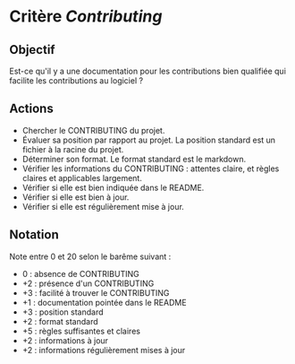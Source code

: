 # Critère *Contributing*

## Objectif
Est-ce qu'il y a une documentation pour les contributions bien qualifiée qui facilite les contributions au logiciel ?

## Actions
- Chercher le CONTRIBUTING du projet. 
- Évaluer sa position par rapport au projet. La position standard est un fichier à la racine du projet.
- Déterminer son format. Le format standard est le markdown.
- Vérifier les informations du CONTRIBUTING : attentes claire, et règles claires et applicables largement. 
- Vérifier si elle est bien indiquée dans le README. 
- Vérifier si elle est bien à jour.
- Vérifier si elle est régulièrement mise à jour. 
  
## Notation
Note entre 0 et 20 selon le barême suivant :
- 0 : absence de CONTRIBUTING
- +2 : présence d'un CONTRIBUTING
- +3 : facilité à trouver le CONTRIBUTING
- +1 : documentation pointée dans le README
- +3 : position standard
- +2 : format standard
- +5 : règles suffisantes et claires
- +2 : informations à jour
- +2 : informations régulièrement mises à jour
